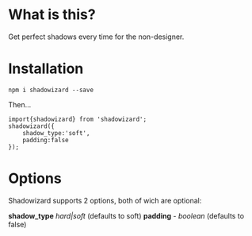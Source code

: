# What is this?

Get perfect shadows every time for the non-designer.

# Installation

`npm i shadowizard --save`

Then...

```
import{shadowizard} from 'shadowizard';
shadowizard({
    shadow_type:'soft',
    padding:false
});
```

# Options

Shadowizard supports 2 options, both of wich are optional:

**shadow_type** _hard|soft_  (defaults to soft)
**padding** - _boolean_ (defaults to false)